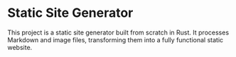 # Static Site Generator

This project is a static site generator built from scratch in Rust. It 
processes Markdown and image files, transforming them into a fully functional 
static website.
